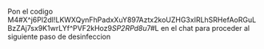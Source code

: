 Pon el codigo M4#X^j6Pl2dI!LKWXQynFhPadxXuY897Aztx2koUZHG3xIRLhSRHefAoRGuLBzZAj7sx9K1wrLYf^PVF2kHoz9*SP2RPd8u*7#L en el chat para proceder al siguiente paso de desinfeccion
